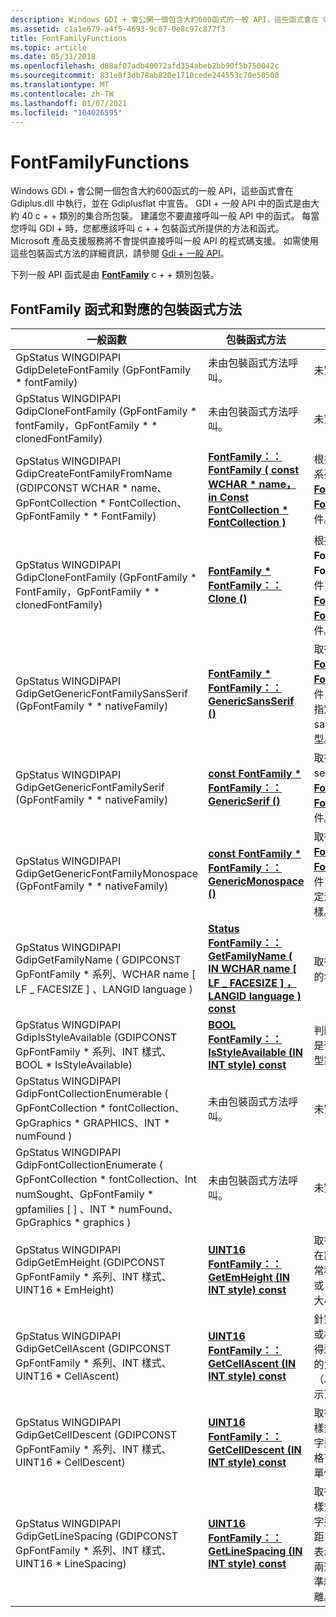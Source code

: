```yaml
---
description: Windows GDI + 會公開一個包含大約600函式的一般 API，這些函式會在 Gdiplus.dll 中執行，並在 Gdiplusflat 中宣告。
ms.assetid: c1a1e679-a4f5-4693-9c07-0e8c97c877f3
title: FontFamilyFunctions
ms.topic: article
ms.date: 05/31/2018
ms.openlocfilehash: d88af07adb40072afd354abeb2bb90f5b750042c
ms.sourcegitcommit: 831e8f3db78ab820e1710cede244553c70e50500
ms.translationtype: MT
ms.contentlocale: zh-TW
ms.lasthandoff: 01/07/2021
ms.locfileid: "104026595"
---
```

# <a name="fontfamilyfunctions"></a>FontFamilyFunctions

Windows GDI + 會公開一個包含大約600函式的一般 API，這些函式會在 Gdiplus.dll 中執行，並在 Gdiplusflat 中宣告。 GDI + 一般 API 中的函式是由大約 40 c + + 類別的集合所包裝。 建議您不要直接呼叫一般 API 中的函式。 每當您呼叫 GDI + 時，您都應該呼叫 c + + 包裝函式所提供的方法和函式。 Microsoft 產品支援服務將不會提供直接呼叫一般 API 的程式碼支援。 如需使用這些包裝函式方法的詳細資訊，請參閱 [Gdi + 一般 API](-gdiplus-flatapi-flat.md)。

下列一般 API 函式是由 [**FontFamily**](/windows/desktop/api/gdiplusheaders/nl-gdiplusheaders-fontfamily) c + + 類別包裝。

## <a name="fontfamily-functions-and-corresponding-wrapper-methods"></a>FontFamily 函式和對應的包裝函式方法



| 一般函數                                                                                                                                                                        | 包裝函式方法                                                                                                                                                 | 備註                                                                                                                                                                                                      |
|--------------------------------------------------------------------------------------------------------------------------------------------------------------------------------------|----------------------------------------------------------------------------------------------------------------------------------------------------------------|--------------------------------------------------------------------------------------------------------------------------------------------------------------------------------------------------------------|
| GpStatus WINGDIPAPI GdipDeleteFontFamily (GpFontFamily \* fontFamily) <br/>                                                                                                       | 未由包裝函式方法呼叫。<br/>                                                                                                                      | 未實作。                                                                                                                                                                                             |
| GpStatus WINGDIPAPI GdipCloneFontFamily (GpFontFamily \* fontFamily，GpFontFamily \* \* clonedFontFamily) <br/>                                                                     | 未由包裝函式方法呼叫。<br/>                                                                                                                      | 未實作。                                                                                                                                                                                             |
| GpStatus WINGDIPAPI GdipCreateFontFamilyFromName (GDIPCONST WCHAR \* name、GpFontCollection \* FontCollection、GpFontFamily \* \* FontFamily) <br/>                                  | [**FontFamily：： FontFamily ( const WCHAR \* name，in Const FontCollection \* FontCollection )**](/windows/win32/api/gdiplusheaders/nf-gdiplusheaders-fontfamily-fontfamily(inconstwchar_inconstfontcollection)) | 根據指定的字型系列建立 [**FontFamily：： FontFamily**](/windows/desktop/api/gdiplusheaders/nl-gdiplusheaders-fontfamily) 物件。                                                                                         |
| GpStatus WINGDIPAPI GdipCloneFontFamily (GpFontFamily \* FontFamily，GpFontFamily \* \* clonedFontFamily) <br/>                                                                     | [**FontFamily \* FontFamily：： Clone ()**](/windows/desktop/api/Gdiplusheaders/nf-gdiplusheaders-fontfamily-clone)                                                                                   | 根據這個 **FontFamily：： FontFamily** 物件，建立新的 [**FontFamily：： FontFamily**](/windows/desktop/api/gdiplusheaders/nl-gdiplusheaders-fontfamily)物件。                                                                      |
| GpStatus WINGDIPAPI GdipGetGenericFontFamilySansSerif (GpFontFamily \* \* nativeFamily) <br/>                                                                                      | [**FontFamily \* FontFamily：： GenericSansSerif ()**](/windows/desktop/api/Gdiplusheaders/nf-gdiplusheaders-fontfamily-genericsansserif)                                                            | 取得 [**FontFamily：： FontFamily**](/windows/desktop/api/gdiplusheaders/nl-gdiplusheaders-fontfamily) 物件，這個物件會指定泛型的 sans serif 字型。                                                                                |
| GpStatus WINGDIPAPI GdipGetGenericFontFamilySerif (GpFontFamily \* \* nativeFamily) <br/>                                                                                          | [**const FontFamily \* FontFamily：： GenericSerif ()**](/windows/desktop/api/Gdiplusheaders/nf-gdiplusheaders-fontfamily-genericserif)                                                              | 取得指定泛型 serif 字型的 [**FontFamily：： FontFamily**](/windows/desktop/api/gdiplusheaders/nl-gdiplusheaders-fontfamily) 物件。                                                                                     |
| GpStatus WINGDIPAPI GdipGetGenericFontFamilyMonospace (GpFontFamily \* \* nativeFamily) <br/>                                                                                      | [**const FontFamily \* FontFamily：： GenericMonospace ()**](/windows/desktop/api/Gdiplusheaders/nf-gdiplusheaders-fontfamily-genericmonospace)                                                      | 取得 [**FontFamily：： FontFamily**](/windows/desktop/api/gdiplusheaders/nl-gdiplusheaders-fontfamily) 物件，該物件會指定泛型等寬字樣。                                                                                 |
| GpStatus WINGDIPAPI GdipGetFamilyName ( GDIPCONST GpFontFamily \* 系列、WCHAR name \[ LF \_ FACESIZE \] 、LANGID language ) <br/>                                                     | [**Status FontFamily：： GetFamilyName ( IN WCHAR name \[ LF \_ FACESIZE \] ，LANGID language ) const**](/windows/desktop/api/Gdiplusheaders/nf-gdiplusheaders-fontfamily-getfamilyname)  | 取得此字型家族的名稱。                                                                                                                                                                           |
| GpStatus WINGDIPAPI GdipIsStyleAvailable (GDIPCONST GpFontFamily \* 系列、INT 樣式、BOOL \* IsStyleAvailable) <br/>                                                            | [**BOOL FontFamily：： IsStyleAvailable (IN INT style) const**](/windows/desktop/api/Gdiplusheaders/nf-gdiplusheaders-fontfamily-isstyleavailable)                                             | 判斷指定的樣式是否適用于此字型家族。                                                                                                                                    |
| GpStatus WINGDIPAPI GdipFontCollectionEnumerable ( GpFontCollection \* fontCollection、GpGraphics \* GRAPHICS、INT \* numFound ) <br/>                                             | 未由包裝函式方法呼叫。<br/>                                                                                                                      | 未實作                                                                                                                                                                                              |
| GpStatus WINGDIPAPI GdipFontCollectionEnumerate ( GpFontCollection \* fontCollection、Int numSought、GpFontFamily \* gpfamilies \[ \] 、INT \* numFound、GpGraphics \* graphics ) <br/> | 未由包裝函式方法呼叫。<br/>                                                                                                                      | 未實作                                                                                                                                                                                              |
| GpStatus WINGDIPAPI GdipGetEmHeight (GDIPCONST GpFontFamily \* 系列、INT 樣式、UINT16 \* EmHeight) <br/>                                                                       | [**UINT16 FontFamily：： GetEmHeight (IN INT style) const**](/windows/desktop/api/Gdiplusheaders/nf-gdiplusheaders-fontfamily-getemheight)                                                     | 取得此字型家族在設計單位中通常稱為 em 大小或 em 高度) 的大小 (。                                                                                                                  |
| GpStatus WINGDIPAPI GdipGetCellAscent (GDIPCONST GpFontFamily \* 系列、INT 樣式、UINT16 \* CellAscent) <br/>                                                                   | [**UINT16 FontFamily：： GetCellAscent (IN INT style) const**](/windows/desktop/api/Gdiplusheaders/nf-gdiplusheaders-fontfamily-getcellascent)                                                 | 針對指定的樣式或樣式組合，取得這個字型家族的資料格上升（以設計單位表示）。                                                                                                     |
| GpStatus WINGDIPAPI GdipGetCellDescent (GDIPCONST GpFontFamily \* 系列、INT 樣式、UINT16 \* CellDescent) <br/>                                                                 | [**UINT16 FontFamily：： GetCellDescent (IN INT style) const**](/windows/desktop/api/Gdiplusheaders/nf-gdiplusheaders-fontfamily-getcelldescent)                                               | 取得指定樣式或樣式組合之這個字型系列的資料格下降（以設計單位表示）。                                                                                                    |
| GpStatus WINGDIPAPI GdipGetLineSpacing (GDIPCONST GpFontFamily \* 系列、INT 樣式、UINT16 \* LineSpacing) <br/>                                                                 | [**UINT16 FontFamily：： GetLineSpacing (IN INT style) const**](/windows/desktop/api/Gdiplusheaders/nf-gdiplusheaders-fontfamily-getlinespacing)                                               | 取得指定樣式或樣式組合之這個字型家族的行間距（以設計單位表示）。 行距是兩連續文字行基準線間的垂直距離。 |



 

 

 
